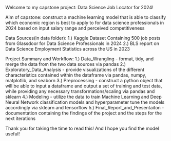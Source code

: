 Welcome to my capstone project: Data Science Job Locator for 2024!

Aim of capstone: construct a machine learning model that is able to classify which economic region is best to apply to for data science professionals in 2024 based on input salary range and perceived competitiveness

Data Sources(in data folder):
1.) Kaggle Dataset Containing 500 job posts from Glassdoor for Data Science Professionals in 2024
2.) BLS report on Data Science Employment Statistics across the US in 2023

Project Summary and Workflow:
1.) Data_Wrangling - format, tidy, and merge the data from the two data sources via pandas
2.) Exploratory_Data_Analysis - provide visualizations of the different characteristics contained within the dataframe via pandas, numpy, matplotlib, and seaborn
3.) Preprocessing - construct a python object that will be able to input a dataframe and output a set of training and test data, while providing any necessary transformations/scaling via pandas and sklearn
4.) Modeling - utilize the data to train Machine Learning and Deep Neural Network classification models and hyperparameter tune the models accordingly via sklearn and tensorflow
5.) Final_Report_and_Presentaiton - documentation containing the findings of the project and the steps for the next iterations

Thank you for taking the time to read this! And I hope you find the model useful!
